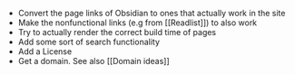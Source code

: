 * Convert the page links of Obsidian to ones that actually work in the site
* Make the nonfunctional links (e.g from [[Readlist]]) to also work
* Try to actually render the correct build time of pages
* Add some sort of search functionality
* Add a License
* Get a domain. See also [[Domain ideas]]